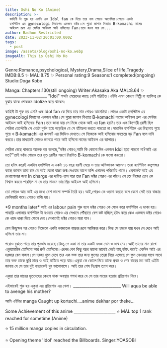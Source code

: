 ```yaml
---
title: Oshi No Ko (Anime)
description: >-
  কাহিনী টা শুরু হয় এমনি এক Idol fan কে দিয়ে তার নাম গোরও আনেমিয়া।গোরও একটা
  হসপিটাল এর gynecologi বিভাগের একজন ডক্টর।সে পুরো জাপান বিখ্যাত B-komachi নামের
  আইডল গ্রুপ এর সেন্টার আইডল আই হসিনোর Fan।তবে জানা যায় সে....
author: Badhon Restricted
date: 2023-11-02T20:01:00.000Z
tags:
  - post
image: /assets/blog/oshi-no-ko.webp
imageAlt: This is Oshi No Ko
---
```

Genre:Romance,psychological, Mystery,Drama,Slice of life,Tragedy
IMDB:8.5 ✨
MAL:8.75 ✨
Personal rating:9
Seasons:1 completed(ongoing)
Studio:Doga Kobo

Manga:
Chapters:130(still ongoing)
Writer:Akasaka Aka
MAL:8.64 ✨
\_\_\_\_\_\_\_\_\_\_\_\_\_\_\_\_\_\_\_\_\_
"Idol" শব্দটা মেয়েদের কাছে বেশি পরিচিত।এইটা এমন কোনো শিল্পী বা ব্যাক্তিত্ব কে বুঝায় যাকে লোকজন Idolize করে থাকেন।

কাহিনী টা শুরু হয় এমনি এক Idol fan কে দিয়ে তার নাম গোরও আনেমিয়া।গোরও একটা হসপিটাল এর gynecologi বিভাগের একজন ডক্টর।সে পুরো জাপান বিখ্যাত B-komachi নামের আইডল গ্রুপ এর সেন্টার আইডল আই হসিনোর Fan।তবে জানা যায় সে নিজে থেকে আই এর fan হয়নি।তার এক কিশোরী রোগী ছিল সেরিনা তেন্দৌজি সে এতটা দুর্বল হয়ে পড়েছিল যে সে হাঁটাচলা করতে পারতো না।সারাদিন হসপিটাল এর বিছানায় শুয়ে শুয়ে ও B-komachi এর কনসার্ট এর ভিডিও দেখতে।সে নিজেকে আই হসিনোর সবচেয়ে বড় Fan বলে দাবি করতে।তার মাধ্যমেই গোরও জানতে পারে আই হসিনো নামের আইডল এর ব্যাপারে।

সেরিনা বেছে থাকতে অনেক বার বলেছে,"ডক্টর গোরও,আমি কি কোনো দিন একজন Idol হতে পারবো না?আই এর মত?"তাই ডক্টর গোরও তার মৃত রোগীর সরণে নিয়মিত B-komachi কে ফলো করতো।

তো হটাৎ করেই একদিন হসপিটাল এ একটা ১৬ বছর বয়সী মেয়ে ও তার অভিভাবক আসেন।তারা হসপিটাল কতৃপক্ষর কাছে জানান তারা চান যে আই যেনো বাচ্চা জন্ম দেওয়ার আগে অব্দি ওনাদের পরিচর্যায় থাকে। প্রেগনেন্ট আই এর দেখাশোনার জন্য In charge এর দায়িত্ব এসে পরে তার Fan ডক্টর গোরও এর কাঁধে।সে তো নিজের চোখ কে বিশ্বাস করতে পারছিল না যে তার সামনে তার প্রিয় আইডল আই হসিনো।

তো গোরও আর আই এর মধ্যে বেশ ভালো সম্পর্ক তৈরি হয়।আই,গোরও কে ওয়াদা করতে বলে যেনো সেই তার বাচ্চার ডেলিভারি করে।গোরও রাজি হয়।

\*9 months later\*
আই এর labour pain শুরু হলে ডক্টর গোরও কে ফোন করে হসপিটাল এ ডাকা হয়।পাহাড়ি এলাকায় হসপিটাল টা হওয়ায় গোরও এর সেখানে পৌঁছাতে বেশ কষ্ট হচ্ছিল,হটাৎ করে কেও একজন ডক্টর গোরও কে খাদে ধাক্কা দিয়ে ফেলে দেয়।সেখানেই ডক্টর গোরও মারা যান।

বেশ কিছুক্ষন পর গোরও নিজেকে একটা নবজাতক বাচ্চার রূপে আবিষ্কার করে।কিন্ত সে চমকে যায় যখন সে দেখে আই হসিনো তার মা।

গরোও বুঝতে পারে তার পুনর্জন্ম হয়েছে।কিন্তু সে একা না তার একটা যমজ বোন ও জন্ম নেয়।আই তাদের নাম রাখে একুয়ামারিন হোসিনো আর রুবি হোসিনো।এরপর বেশ কিছু বছর ভালো ভাবেই কেটে যায়,হটাৎ করেই একদিন আই এর দরজার বেল বাজল।সে দরজা খুলে দেখে তার এক ভক্ত তার জন্য ফুলের তোরা নিয়ে এসেছে সে ফুল নেওয়ার সাথে সাথে তার ভক্ত তাকে ছুরি মারে ও আই মাটিতে পড়ে যায়।একুয়া কে কোলে নিয়ে তাকে প্রথম ও শেষ বারের মত আই এইটা জানায় যে সে তার দুই বাচ্চাকেই খুব ভালোবাসে। আই তার শেষ নিঃশ্বাস ত্যাগ করে।

একুয়া তার মায়ের মৃতদেহের কোলে থাকা অবস্থায় শপথ
করে যে সে তার মায়ের হত্যার প্রতিশোধ নিবে।

এইভাবেই শুরু হয় একুয়া এর প্রতিশোধ এর খেলা।
\_\_\_\_\_\_\_\_\_\_\_\_\_\_\_\_\_\_\_\_\_\_\_\_
Will aqua be able to avenge his mother?

আমি এইটার manga Caught up kortechi....anime dekhar por theke...

Some Achievement of this anime
\_\_\_\_\_\_\_\_\_\_\_\_\_\_\_\_\_\_\_\_\_
⭐ MAL top 1 rank reached for sometime.(Anime)

⭐ 15 million manga copies in circulation.

⭐ Opening theme 'Idol' reached the Billboards.
Singer:YOASOBI
